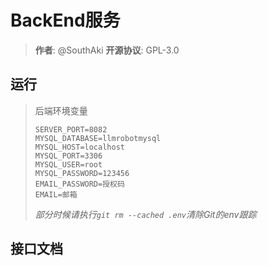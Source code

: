 # BackEnd服务

> **作者**: @SouthAki
> **开源协议**: GPL-3.0

## 运行

> 后端环境变量
>
> ```env
> SERVER_PORT=8082
> MYSQL_DATABASE=llmrobotmysql
> MYSQL_HOST=localhost
> MYSQL_PORT=3306
> MYSQL_USER=root
> MYSQL_PASSWORD=123456
> EMAIL_PASSWORD=授权码
> EMAIL=邮箱
> ```
>
> *部分时候请执行`git rm --cached .env`清除Git的env跟踪*

## 接口文档
